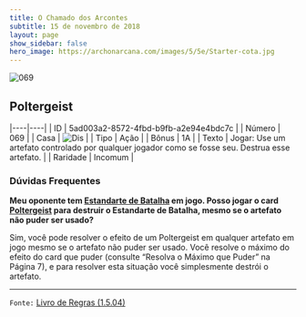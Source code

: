 ```yaml
---
title: O Chamado dos Arcontes
subtitle: 15 de novembro de 2018
layout: page
show_sidebar: false
hero_image: https://archonarcana.com/images/5/5e/Starter-cota.jpg
---
```


![069](https://cdn.keyforgegame.com/media/card_front/pt/341_069_P2P8M5XWMHCW_pt.png)

## Poltergeist

|----|----|
| ID | 5ad003a2-8572-4fbd-b9fb-a2e94e4bdc7c |
| Número | 069 |
| Casa | ![Dis](https://archonarcana.com/images/thumb/e/e8/Dis.png/22px-Dis.png "Dis") |
| Tipo | Ação |
| Bônus | 1A |
| Texto | Jogar: Use um artefato controlado por qualquer jogador como se fosse seu. Destrua esse artefato. |
| Raridade | Incomum |

### Dúvidas Frequentes

**Meu oponente tem [Estandarte de Batalha](/cota/020) em jogo. Posso
jogar o card [Poltergeist](/cota/069) para destruir o Estandarte de
Batalha, mesmo se o artefato não puder ser usado?**

Sim, você pode resolver o efeito de um Poltergeist em qualquer artefato
em jogo mesmo se o artefato não puder ser usado. Você resolve o
máximo do efeito do card que puder (consulte “Resolva o Máximo que
Puder” na Página 7), e para resolver esta situação você simplesmente
destrói o artefato.

<hr/>

`Fonte:` [Livro de Regras (1.5.04)](https://drive.google.com/open?id=14pM1J8ZR_4hZbGFZt-ArQdAGsHCPEQdE)
